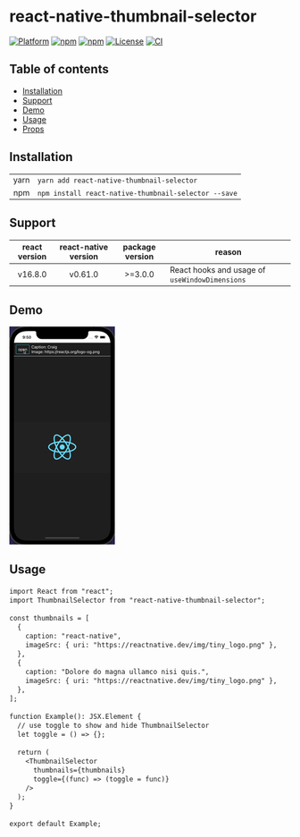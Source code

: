 # react-native-thumbnail-selector

[![Platform](https://img.shields.io/badge/-react--native-grey?style=for-the-badge&logo=react)](https://github.com/facebook/react-native)
[![npm](https://img.shields.io/npm/v/react-native-thumbnail-selector?style=for-the-badge&logo=npm)](https://www.npmjs.com/package/react-native-thumbnail-selector)
[![npm](https://img.shields.io/npm/dm/react-native-thumbnail-selector?style=for-the-badge&logo=npm)](https://www.npmjs.com/package/react-native-thumbnail-selector)
[![License](https://img.shields.io/badge/license-MIT-blue.svg?style=for-the-badge)](https://raw.github.com/testshallpass/react-native-thumbnail-selector/master/LICENSE)
[![CI](https://github.com/testshallpass/react-native-thumbnail-selector/actions/workflows/ci.yml/badge.svg)](https://github.com/testshallpass/react-native-thumbnail-selector/actions/workflows/ci.yml)

## Table of contents

- [Installation](#installation)
- [Support](#support)
- [Demo](#demo)
- [Usage](#usage)
- [Props](/ThumbnailSelector.tsx)

## Installation

|      |                                                      |
| :--: | ---------------------------------------------------- |
| yarn | `yarn add react-native-thumbnail-selector`           |
| npm  | `npm install react-native-thumbnail-selector --save` |

## Support

| react version | react-native version | package version |                     reason                     |
| :-----------: | :------------------: | :-------------: | -------------------------------------------- |
|    v16.8.0    |       v0.61.0        |     >=3.0.0     | React hooks and usage of `useWindowDimensions` |

## Demo

![screenshot](./assets/demo.gif)

## Usage

```tsx
import React from "react";
import ThumbnailSelector from "react-native-thumbnail-selector";

const thumbnails = [
  {
    caption: "react-native",
    imageSrc: { uri: "https://reactnative.dev/img/tiny_logo.png" },
  },
  {
    caption: "Dolore do magna ullamco nisi quis.",
    imageSrc: { uri: "https://reactnative.dev/img/tiny_logo.png" },
  },
];

function Example(): JSX.Element {
  // use toggle to show and hide ThumbnailSelector
  let toggle = () => {};

  return (
    <ThumbnailSelector
      thumbnails={thumbnails}
      toggle={(func) => (toggle = func)}
    />
  );
}

export default Example;
```
